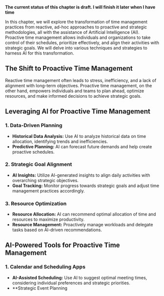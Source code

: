 **The current status of this chapter is draft. I will finish it later when I have time**

In this chapter, we will explore the transformation of time management practices from reactive, ad-hoc approaches to proactive and strategic methodologies, all with the assistance of Artificial Intelligence (AI). Proactive time management allows individuals and organizations to take control of their schedules, prioritize effectively, and align their activities with strategic goals. We will delve into various techniques and strategies to harness AI for this transformation.

The Shift to Proactive Time Management
--------------------------------------

Reactive time management often leads to stress, inefficiency, and a lack of alignment with long-term objectives. Proactive time management, on the other hand, empowers individuals and teams to plan ahead, optimize resources, and make informed decisions to achieve strategic goals.

Leveraging AI for Proactive Time Management
-------------------------------------------

### 1. **Data-Driven Planning**

* **Historical Data Analysis:** Use AI to analyze historical data on time allocation, identifying trends and inefficiencies.
* **Predictive Planning:** AI can forecast future demands and help create proactive schedules.

### 2. **Strategic Goal Alignment**

* **AI Insights:** Utilize AI-generated insights to align daily activities with overarching strategic objectives.
* **Goal Tracking:** Monitor progress towards strategic goals and adjust time management practices accordingly.

### 3. **Resource Optimization**

* **Resource Allocation:** AI can recommend optimal allocation of time and resources to maximize productivity.
* **Resource Management:** Proactively manage workloads and delegate tasks based on AI-driven recommendations.

AI-Powered Tools for Proactive Time Management
----------------------------------------------

### 1. **Calendar and Scheduling Apps**

* **AI-Assisted Scheduling:** Use AI to suggest optimal meeting times, considering individual preferences and strategic priorities.
* \*\*Strategic Event Planning
